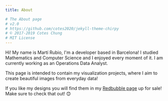 ```yaml
---
title: About

# The About page
# v2.0
# https://github.com/cotes2020/jekyll-theme-chirpy
# © 2017-2019 Cotes Chung
# MIT License
---
```


Hi! My name is Martí Rubio, I'm a developer based in Barcelona! I studied Mathematics and Computer Science and I enjoyed every moment of it. I am currently working as an Operations Data Analyst.

This page is intended to contain my visualization projects, where I aim to create beautiful images from everyday data!

If you like my designs you will find them in my [Redbubble page](https://www.redbubble.com/people/MartiRubio/shop) up for sale! Make sure to check that out! 😊